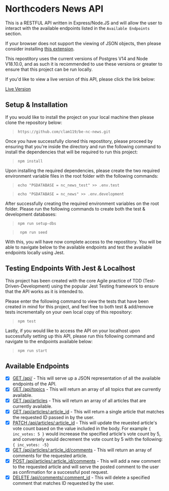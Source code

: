 # Northcoders News API
This is a RESTFUL API written in Express/Node.JS and will allow the user to interact with the available endpoints listed in the `Available Endpoints` section.

If your browser does not support the viewing of JSON objects, then please consider installing [this extension](https://chrome.google.com/webstore/detail/json-viewer/gbmdgpbipfallnflgajpaliibnhdgobh).

This repostitory uses the current versions of Postgres V14 and Node V18.10.0, and as such it is recommended to use these versions or greater to ensure that this project can be run locally. 

If you'd like to view a live version of this API, please click the link below:

[Live Version](https://herokuplaceholder.com)

## Setup & Installation
If you would like to install the project on your local machine then please clone the repository below:
> ```https://github.com/clam119/be-nc-news.git```

Once you have successfully cloned this repostitory, please proceed by ensuring that you're inside the directory and run the following command to install the dependencies that will be required to run this project:
> ```npm install```

Upon installing the required dependencies, please create the two required environment variable files in the root folder with the following commands:
> ```echo "PGDATABASE = nc_news_test" >> .env.test```

> ```echo "PGDATABASE = nc_news" >> .env.development```

After successfully creating the required environment variables on the root folder. Please run the following commands to create both the test & development databases:
> ```npm run setup-dbs```

> ``` npm run seed```

With this, you will have now complete access to the repostitory. You will be able to navigate below to the available endpoints and test the available endpoints locally using Jest.

## Testing Endpoints With Jest & Localhost
This project has been created with the core Agile practice of TDD (Test-Driven-Development) using the popular Jest Testing framework to ensure that the API works as it is intended to.

Please enter the following command to view the tests that have been created in mind for this project, and feel free to both test & add/remove tests incrementally on your own local copy of this repository:
> ```npm test```

Lastly, if you would like to access the API on your localhost upon successfully setting up this API, please run this following command and navigate to the endpoints available below:
> ```npm run start```
## Available Endpoints
* [x] [GET /api/](localhost:9090/api) - This will serve up a JSON representation of all the available endpoints of the API.
* [x] [GET /api/topics](localhost:9090/api/topics) - This will return an array of all topics that are currently available.
* [x] [GET /api/articles](localhost:9090/api/articles) - This will return an array of all articles that are currently available.
* [x] [GET /api/articles/:article_id](localhost:9090/api/articles/:article_id) - This will return a single article that matches the requested ID passed in by the user.
* [x] [PATCH /api/articles/:article_id](localhost:9090/api/articles/:article_id) - This will update the reuested article's vote count based on the value included in the body. For example `{ inc_votes: 5 }` would increease the specified article's vote count by 5, and conversely would decrement the vote count by 5 with the following: `{ inc_votes: -5}`  
* [x] [GET /api/articles/:article_id/comments](localhost:9090/api/articles/:article_id/comments) - This will return an array of comments for the requested article.
* [x] [POST /api/articles/:article_id/comments](localhost:9090/api/articles/:article-id/comments) - This will add a new comment to the requested article and will serve the posted comment to the user as confirmation for a successful post request.
* [x] [DELETE /api/comments/:comment_id](localhost:9090/api/comments/:comment_id) - This will delete a specified comment that matches ID requested by the user. 
